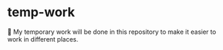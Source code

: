 # temp-work

:balloon: My temporary work will be done in this repository to make it easier to work in different places.
